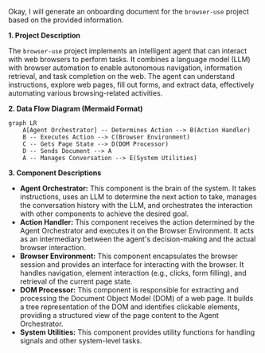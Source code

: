 Okay, I will generate an onboarding document for the `browser-use` project based on the provided information.

**1. Project Description**

The `browser-use` project implements an intelligent agent that can interact with web browsers to perform tasks. It combines a language model (LLM) with browser automation to enable autonomous navigation, information retrieval, and task completion on the web. The agent can understand instructions, explore web pages, fill out forms, and extract data, effectively automating various browsing-related activities.

**2. Data Flow Diagram (Mermaid Format)**

```mermaid
graph LR
    A[Agent Orchestrator] -- Determines Action --> B(Action Handler)
    B -- Executes Action --> C(Browser Environment)
    C -- Gets Page State --> D(DOM Processor)
    D -- Sends Document --> A
    A -- Manages Conversation --> E(System Utilities)
```

**3. Component Descriptions**

*   **Agent Orchestrator:** This component is the brain of the system. It takes instructions, uses an LLM to determine the next action to take, manages the conversation history with the LLM, and orchestrates the interaction with other components to achieve the desired goal.
*   **Action Handler:** This component receives the action determined by the Agent Orchestrator and executes it on the Browser Environment. It acts as an intermediary between the agent's decision-making and the actual browser interaction.
*   **Browser Environment:** This component encapsulates the browser session and provides an interface for interacting with the browser. It handles navigation, element interaction (e.g., clicks, form filling), and retrieval of the current page state.
*   **DOM Processor:** This component is responsible for extracting and processing the Document Object Model (DOM) of a web page. It builds a tree representation of the DOM and identifies clickable elements, providing a structured view of the page content to the Agent Orchestrator.
*   **System Utilities:** This component provides utility functions for handling signals and other system-level tasks.